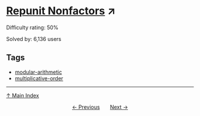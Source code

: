 # [Repunit Nonfactors](https://projecteuler.net/problem=133) ↗️

Difficulty rating: 50%

Solved by: 6,136 users
## Tags

- [modular-arithmetic](../tags/modular-arithmetic.md)
- [multiplicative-order](../tags/multiplicative-order.md)



---

[↑ Main Index](../README.md)


<div align=center><a href='132.md'>← Previous</a> &nbsp;&nbsp; &nbsp;&nbsp;  <a href='134.md'>Next →</a></div>
